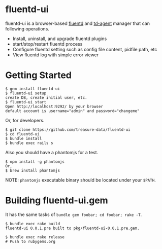 # fluentd-ui

fluentd-ui is a browser-based [fluentd](http://fluentd.org/) and [td-agent](http://docs.treasuredata.com/articles/td-agent) manager that can following operations.

* Install, uninstall, and upgrade fluentd plugins
* start/stop/restart fluentd process
* Configure fluentd setting such as config file content, pidfile path, etc
* View fluentd log with simple error viewer

# Getting Started

```console
$ gem install fluentd-ui
$ fluentd-ui setup
create DB, create initial user, etc.
$ fluentd-ui start
Open http://localhost:9292/ by your browser
default account is username="admin" and password="changeme"
```

Or, for developers.

    $ git clone https://github.com/treasure-data/fluentd-ui
    $ cd fluentd-ui
    $ bundle install
    $ bundle exec rails s

Also you should have a phantomjs for a test.

    $ npm install -g phantomjs
    Or,
    $ brew install phantomjs

NOTE: `phantomjs` executable binary should be located under your `$PATH`.

# Building fluentd-ui.gem

It has the same tasks of `bundle gem foobar; cd foobar; rake -T`.

    $ bundle exec rake build
    fluentd-ui 0.0.1.pre built to pkg/fluentd-ui-0.0.1.pre.gem.

    $ bundle exec rake release
    # Push to rubygems.org

